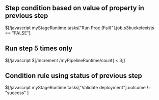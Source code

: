 ## Step condition based on value of property in previous step ##
$[/javascript myStageRuntime.tasks["Run Proc (Fail)"].job.s3bucketexists == "FALSE"]

## Run step 5 times only ##
$[/javascript $[/increment /myPipelineRuntime/count] < 3;]

## Condition rule using status of previous step ##
$[/javascript
	myStageRuntime.tasks["Validate deployment"].outcome != "success"
]